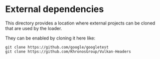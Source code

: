 # External dependencies

This directory provides a location where external projects can be cloned that are used by the loader.

They can be enabled by cloning it here like:

```
git clone https://github.com/google/googletest
git clone https://github.com/KhronosGroup/Vulkan-Headers
```
